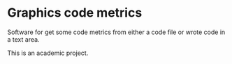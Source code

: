 # Graphics code metrics
Software for get some code metrics from either a code file or wrote code in a text area. 

This is an academic project. 

